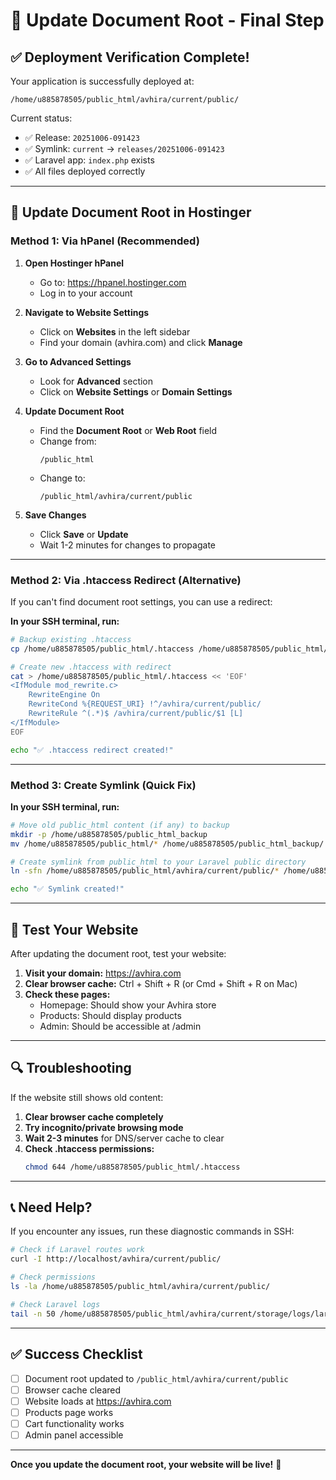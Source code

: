 # 🎯 Update Document Root - Final Step

## ✅ Deployment Verification Complete!

Your application is successfully deployed at:
```
/home/u885878505/public_html/avhira/current/public/
```

Current status:
- ✅ Release: `20251006-091423`
- ✅ Symlink: `current` → `releases/20251006-091423`
- ✅ Laravel app: `index.php` exists
- ✅ All files deployed correctly

---

## 🔧 Update Document Root in Hostinger

### **Method 1: Via hPanel (Recommended)**

1. **Open Hostinger hPanel**
   - Go to: https://hpanel.hostinger.com
   - Log in to your account

2. **Navigate to Website Settings**
   - Click on **Websites** in the left sidebar
   - Find your domain (avhira.com) and click **Manage**

3. **Go to Advanced Settings**
   - Look for **Advanced** section
   - Click on **Website Settings** or **Domain Settings**

4. **Update Document Root**
   - Find the **Document Root** or **Web Root** field
   - Change from:
     ```
     /public_html
     ```
   - Change to:
     ```
     /public_html/avhira/current/public
     ```

5. **Save Changes**
   - Click **Save** or **Update**
   - Wait 1-2 minutes for changes to propagate

---

### **Method 2: Via .htaccess Redirect (Alternative)**

If you can't find document root settings, you can use a redirect:

**In your SSH terminal, run:**

```bash
# Backup existing .htaccess
cp /home/u885878505/public_html/.htaccess /home/u885878505/public_html/.htaccess.backup 2>/dev/null || true

# Create new .htaccess with redirect
cat > /home/u885878505/public_html/.htaccess << 'EOF'
<IfModule mod_rewrite.c>
    RewriteEngine On
    RewriteCond %{REQUEST_URI} !^/avhira/current/public/
    RewriteRule ^(.*)$ /avhira/current/public/$1 [L]
</IfModule>
EOF

echo "✅ .htaccess redirect created!"
```

---

### **Method 3: Create Symlink (Quick Fix)**

**In your SSH terminal, run:**

```bash
# Move old public_html content (if any) to backup
mkdir -p /home/u885878505/public_html_backup
mv /home/u885878505/public_html/* /home/u885878505/public_html_backup/ 2>/dev/null || true

# Create symlink from public_html to your Laravel public directory
ln -sfn /home/u885878505/public_html/avhira/current/public/* /home/u885878505/public_html/

echo "✅ Symlink created!"
```

---

## 🧪 Test Your Website

After updating the document root, test your website:

1. **Visit your domain:** https://avhira.com
2. **Clear browser cache:** Ctrl + Shift + R (or Cmd + Shift + R on Mac)
3. **Check these pages:**
   - Homepage: Should show your Avhira store
   - Products: Should display products
   - Admin: Should be accessible at /admin

---

## 🔍 Troubleshooting

If the website still shows old content:

1. **Clear browser cache completely**
2. **Try incognito/private browsing mode**
3. **Wait 2-3 minutes** for DNS/server cache to clear
4. **Check .htaccess permissions:**
   ```bash
   chmod 644 /home/u885878505/public_html/.htaccess
   ```

---

## 📞 Need Help?

If you encounter any issues, run these diagnostic commands in SSH:

```bash
# Check if Laravel routes work
curl -I http://localhost/avhira/current/public/

# Check permissions
ls -la /home/u885878505/public_html/avhira/current/public/

# Check Laravel logs
tail -n 50 /home/u885878505/public_html/avhira/current/storage/logs/laravel.log
```

---

## ✅ Success Checklist

- [ ] Document root updated to `/public_html/avhira/current/public`
- [ ] Browser cache cleared
- [ ] Website loads at https://avhira.com
- [ ] Products page works
- [ ] Cart functionality works
- [ ] Admin panel accessible

---

**Once you update the document root, your website will be live!** 🎉
